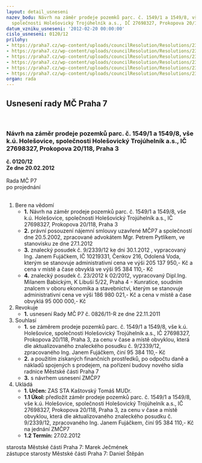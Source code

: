 ```yaml
---
layout: detail_usneseni
nazev_bodu: Návrh na záměr prodeje pozemků parc. č. 1549/1 a 1549/8, vše k.ú. Holešovice,
  společnosti Holešovický Trojúhelník a.s., IČ 27698327, Prokopova 20/118, Praha 3
datum_vzniku_usneseni: '2012-02-20 00:00:00'
cislo_usneseni: 0120/12
prilohy:
- https://praha7.cz/wp-content/uploads/councilResolution/Resolutions/23070/9-12-posudek.pdf
- https://praha7.cz/wp-content/uploads/councilResolution/Resolutions/23070/9-12-posudek_babicky.pdf
- https://praha7.cz/wp-content/uploads/councilResolution/Resolutions/23070/9-12-mgr._pytl%c3%adk_-_pr%c3%a1vn%c3%ad_posouzen%c3%ad_smlouvy.pdf
- https://praha7.cz/wp-content/uploads/councilResolution/Resolutions/23070/9-12-priloha_3.doc
- https://praha7.cz/wp-content/uploads/councilResolution/Resolutions/23070/9-12-skmbt_60012022010120.pdf
- https://praha7.cz/wp-content/uploads/councilResolution/Resolutions/23070/9-12-prodej_trojuhelnik_navrh_usnz.doc
organ: rada
---
```

<div id="ucUsn_pList" class="usn">
	<span><h2>Usnesení rady MČ Praha 7 </h2>
<br></span><div class="standBody">
<span><h3>Návrh na záměr prodeje pozemků parc. č. 1549/1 a 1549/8, vše k.ú. Holešovice, společnosti Holešovický Trojúhelník a.s., IČ 27698327, Prokopova 20/118, Praha 3</h3></span><div class="center">
		<strong>č. 0120/12</strong><br>
	</div>
<div class="center">
		<strong>Ze dne 20.02.2012</strong><br><br>
	</div>Rada MČ P7<br> po projednání<br><br><ol>
<li>Bere na vědomí<ul>
<li>
<strong>1.</strong> Návrh na záměr prodeje pozemků parc. č. 1549/1 a 1549/8, vše k.ú. Holešovice, společnosti Holešovický Trojúhelník a.s., IČ 27698327, Prokopova 20/118, Praha 3</li>
<li>
<strong>2.</strong> právní posouzení  nájemní smlouvy uzavřené MČP7 a společností dne 20.5.2002, zpracované  advokátem Mgr. Petrem Pytlíkem,  ve  stanovisku ze dne 27.1.2012 </li>
<li>
<strong>3.</strong> znalecký posudek č. 9/2339/12  ke dni 30.1.2012 , vypracovaný Ing. Janem Fujáčkem, IČ 10219331, Čenkov 216, Odolená Voda, kterým se stanovuje  administrativní cena  ve výši 205 137 950,- Kč a cena v místě  a čase obvyklá  ve výši 95 384 110,- Kč</li>
<li>
<strong>4.</strong> znalecký posudek č. 23/2012 k 02/2012, vypracovaný Dipl.Ing. Milanem Babickým, K Libuši 5/22, Praha 4 - Kunratice, soudním znalcem v oboru ekonomika a stavebnictví,  kterým se stanovuje administrativní cena ve výši       186 980 021,- Kč a  cena v místě a čase obvyklá 95 000 000,- Kč</li>
</ul>
</li>
<li>Revokuje<ul><li>
<strong>1.</strong> usnesení Rady MČ P7 č. 0826/11-R ze dne 22.11.2011</li></ul>
</li>
<li>Souhlasí<ul>
<li>
<strong>1.</strong> se záměrem prodeje pozemků parc. č. 1549/1 a 1549/8, vše k.ú. Holešovice, společnosti Holešovický Trojúhelník a.s., IČ 27698327, Prokopova 20/118, Praha 3, za cenu v čase a místě obvyklou, která dle aktualizovaného znaleckého posudku č. 9/2339/12, zpracovaného Ing. Janem Fujáčkem, činí 95 384 110,- Kč</li>
<li>
<strong>2.</strong> a použitím získaných finančních prostředků, po odpočtu daně a nákladů spojených s prodejem,  na pořízení budovy nového sídla radnice Městské části Praha 7</li>
<li>
<strong>3.</strong> s návrhem usnesení ZMČP7</li>
</ul>
</li>
<li>Ukládá<ul>
<li>
<strong>1. Určen: </strong>ZAS STA Kaštovský Tomáš MUDr.</li>
<li>
<strong>1.1 Úkol: </strong>předložit záměr prodeje pozemků parc. č. 1549/1 a 1549/8, vše k.ú. Holešovice, společnosti Holešovický Trojúhelník a.s., IČ 27698327, Prokopova 20/118, Praha 3, za cenu v čase a místě obvyklou, která dle aktualizovaného znaleckého posudku č. 9/2339/12, zpracovaného Ing. Janem Fujáčkem, činí 95 384 110,- Kč na jednání ZMČP7</li>
<li>
<strong>1.2 Termín: </strong>27.02.2012</li>
</ul>
</li>
</ol>starosta Městské části Praha 7: Marek Ječmének<br>zástupce starosty Městské části Praha 7: Daniel Štěpán 
</div>
</div>